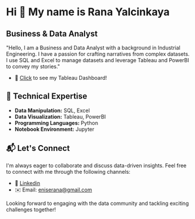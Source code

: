 ### 

Hi 👋 My name is Rana Yalcinkaya
================================

Business & Data Analyst
-----------------------

"Hello, I am a Business and Data Analyst with a background in Industrial Engineering. I have a passion for crafting narratives from complex datasets. I use SQL and Excel to manage datasets and leverage Tableau and PowerBI to convey my stories."

*   📌  [Click](https://public.tableau.com/app/profile/ranayalcinkaya) to see my Tableau Dashboard!
                 

## 🚀 Technical Expertise

- **Data Manipulation:** SQL, Excel
- **Data Visualization:** Tableau, PowerBI
- **Programming Languages:** Python
- **Notebook Environment:** Jupyter

## 📬 Let's Connect

I'm always eager to collaborate and discuss data-driven insights. Feel free to connect with me through the following channels:

- 🔗 [Linkedin](https://www.linkedin.com/in/eniseranayalcinkaya/)
- ✉️ Email: eniserana@gmail.com

Looking forward to engaging with the data community and tackling exciting challenges together!
